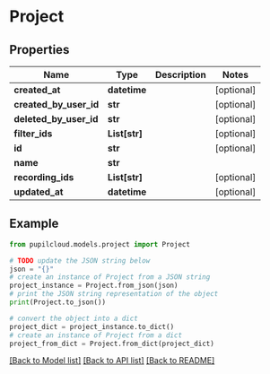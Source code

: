 # Project


## Properties

Name | Type | Description | Notes
------------ | ------------- | ------------- | -------------
**created_at** | **datetime** |  | [optional] 
**created_by_user_id** | **str** |  | [optional] 
**deleted_by_user_id** | **str** |  | [optional] 
**filter_ids** | **List[str]** |  | [optional] 
**id** | **str** |  | [optional] 
**name** | **str** |  | 
**recording_ids** | **List[str]** |  | [optional] 
**updated_at** | **datetime** |  | [optional] 

## Example

```python
from pupilcloud.models.project import Project

# TODO update the JSON string below
json = "{}"
# create an instance of Project from a JSON string
project_instance = Project.from_json(json)
# print the JSON string representation of the object
print(Project.to_json())

# convert the object into a dict
project_dict = project_instance.to_dict()
# create an instance of Project from a dict
project_from_dict = Project.from_dict(project_dict)
```
[[Back to Model list]](../README.md#documentation-for-models) [[Back to API list]](../README.md#documentation-for-api-endpoints) [[Back to README]](../README.md)


